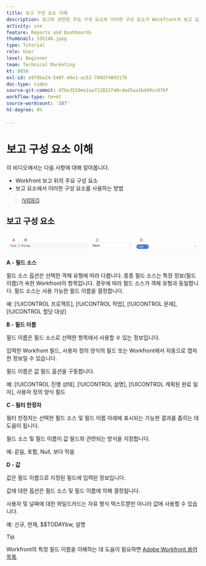 ```yaml
---
title: 보고 구성 요소 이해
description: 보고와 관련된 주요 구성 요소와 이러한 구성 요소가 Workfront의 보고 요소에서 사용되는 방법에 대해 알아봅니다.
activity: use
feature: Reports and Dashboards
thumbnail: 335146.jpeg
type: Tutorial
role: User
level: Beginner
team: Technical Marketing
kt: 8850
exl-id: e9f9ba24-540f-49e1-ac52-740df489317b
doc-type: video
source-git-commit: d7be3559ee2aa722822f40c4ed5aa1b4d9cc076f
workflow-type: tm+mt
source-wordcount: '287'
ht-degree: 0%

---
```


# 보고 구성 요소 이해

이 비디오에서는 다음 사항에 대해 알아봅니다.

* Workfront 보고 뒤의 주요 구성 요소
* 보고 요소에서 이러한 구성 요소를 사용하는 방법

>[!VIDEO](https://video.tv.adobe.com/v/335146/?quality=12&learn=on)

## 보고 구성 요소

![필터를 만드는 화면 이미지](assets/reporting-components-1.png)

**A - 필드 소스**

필드 소스 옵션은 선택한 객체 유형에 따라 다릅니다. 종종 필드 소스는 특정 정보(필드 이름)가 속한 Workfront의 항목입니다. 경우에 따라 필드 소스가 객체 유형과 동일합니다.
필드 소스는 사용 가능한 필드 이름을 결정합니다.

예: [!UICONTROL 프로젝트], [!UICONTROL 작업], [!UICONTROL 문제], [!UICONTROL 할당 대상]

**B - 필드 이름**

필드 이름은 필드 소스로 선택한 항목에서 사용할 수 있는 정보입니다.

입력한 Workfront 필드, 사용자 정의 양식의 필드 또는 Workfront에서 자동으로 캡처한 정보일 수 있습니다.

필드 이름은 값 필드 옵션을 구동합니다.

예: [!UICONTROL 진행 상태], [!UICONTROL 설명], [!UICONTROL 계획된 완료 일자], 사용자 정의 양식 필드

**C - 필터 한정자**

필터 한정자는 선택한 필드 소스 및 필드 이름 아래에 표시되는 가능한 결과를 좁히는 데 도움이 됩니다.

필드 소스 및 필드 이름이 값 필드와 관련되는 방식을 지정합니다.

예: 같음, 포함, Null, 보다 작음

**D - 값**

값은 필드 이름으로 지정된 필드에 입력된 정보입니다.

값에 대한 옵션은 필드 소스 및 필드 이름에 의해 결정됩니다.

사용자 및 날짜에 대한 와일드카드는 자유 형식 텍스트뿐만 아니라 값에 사용할 수 있습니다.

예: 신규, 현재, $$TODAYbw, 설명

>[!TIP]
>
>Workfront의 특정 필드 이름을 이해하는 데 도움이 필요하면 [Adobe Workfront 용어 목록](https://experienceleague.adobe.com/docs/workfront/using/basics/workfront-terminology-glossary.html?lang=en).

